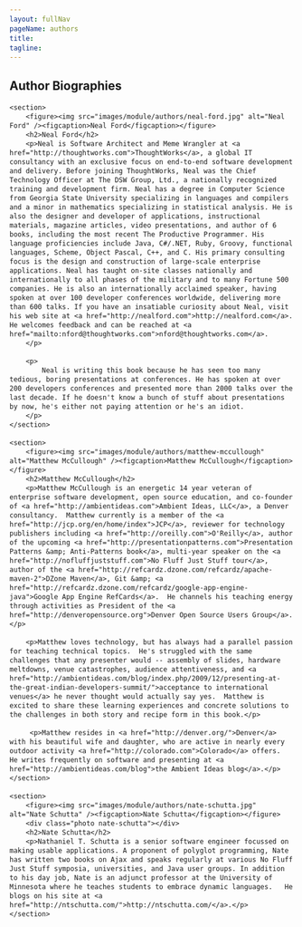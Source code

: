 ```yaml
---
layout: fullNav
pageName: authors
title:
tagline: 
---
```


<article>
	<h1>Author Biographies</h1>
	
	<section>
		<figure><img src="images/module/authors/neal-ford.jpg" alt="Neal Ford" /><figcaption>Neal Ford</figcaption></figure>
		<h2>Neal Ford</h2>
		<p>Neal is Software Architect and Meme Wrangler at <a href="http://thoughtworks.com">ThoughtWorks</a>, a global IT consultancy with an exclusive focus on end-to-end software development and delivery. Before joining ThoughtWorks, Neal was the Chief Technology Officer at The DSW Group, Ltd., a nationally recognized training and development firm. Neal has a degree in Computer Science from Georgia State University specializing in languages and compilers and a minor in mathematics specializing in statistical analysis. He is also the designer and developer of applications, instructional materials, magazine articles, video presentations, and author of 6 books, including the most recent The Productive Programmer. His language proficiencies include Java, C#/.NET, Ruby, Groovy, functional languages, Scheme, Object Pascal, C++, and C. His primary consulting focus is the design and construction of large-scale enterprise applications. Neal has taught on-site classes nationally and internationally to all phases of the military and to many Fortune 500 companies. He is also an internationally acclaimed speaker, having spoken at over 100 developer conferences worldwide, delivering more than 600 talks. If you have an insatiable curiosity about Neal, visit his web site at <a href="http://nealford.com">http://nealford.com</a>. He welcomes feedback and can be reached at <a href="mailto:nford@thoughtworks.com">nford@thoughtworks.com</a>.
		</p>
		
		<p>
			Neal is writing this book because he has seen too many tedious, boring presentations at conferences. He has spoken at over 200 developers conferences and presented more than 2000 talks over the last decade. If he doesn't know a bunch of stuff about presentations by now, he's either not paying attention or he's an idiot.
		</p>
	</section>
	
	<section>
		<figure><img src="images/module/authors/matthew-mccullough" alt="Matthew McCullough" /><figcaption>Matthew McCullough</figcaption></figure>
		<h2>Matthew McCullough</h2>
		<p>Matthew McCullough is an energetic 14 year veteran of enterprise software development, open source education, and co-founder of <a href="http://ambientideas.com">Ambient Ideas, LLC</a>, a Denver consultancy.  Matthew currently is a member of the <a href="http://jcp.org/en/home/index">JCP</a>, reviewer for technology publishers including <a href="http://oreilly.com">O'Reilly</a>, author of the upcoming <a href="http://presentationpatterns.com">Presentation Patterns &amp; Anti-Patterns book</a>, multi-year speaker on the <a href="http://nofluffjuststuff.com">No Fluff Just Stuff tour</a>, author of the <a href="http://refcardz.dzone.com/refcardz/apache-maven-2">DZone Maven</a>, Git &amp; <a href="http://refcardz.dzone.com/refcardz/google-app-engine-java">Google App Engine RefCards</a>.  He channels his teaching energy through activities as President of the <a href="http://denveropensource.org">Denver Open Source Users Group</a>.</p>
		
		<p>Matthew loves technology, but has always had a parallel passion for teaching technical topics.  He's struggled with the same challenges that any presenter would -- assembly of slides, hardware meltdowns, venue catastrophes, audience attentiveness, and <a href="http://ambientideas.com/blog/index.php/2009/12/presenting-at-the-great-indian-developers-summit/">acceptance to international venues</a> he never thought would actually say yes.  Matthew is excited to share these learning experiences and concrete solutions to the challenges in both story and recipe form in this book.</p>
		                
		 <p>Matthew resides in <a href="http://denver.org/">Denver</a> with his beautiful wife and daughter, who are active in nearly every outdoor activity <a href="http://colorado.com">Colorado</a> offers.  He writes frequently on software and presenting at <a href="http://ambientideas.com/blog">the Ambient Ideas blog</a>.</p>
	</section>

	<section>
		<figure><img src="images/module/authors/nate-schutta.jpg" alt="Nate Schutta" /><figcaption>Nate Schutta</figcaption></figure>
		<div class="photo nate-schutta"></div>
		<h2>Nate Schutta</h2>
		<p>Nathaniel T. Schutta is a senior software engineer focussed on making usable applications. A proponent of polyglot programming, Nate has written two books on Ajax and speaks regularly at various No Fluff Just Stuff symposia, universities, and Java user groups. In addition to his day job, Nate is an adjunct professor at the University of Minnesota where he teaches students to embrace dynamic languages.   He blogs on his site at <a href="http://ntschutta.com/">http://ntschutta.com/</a>.</p>
	</section>

</article>